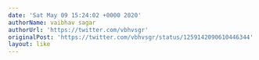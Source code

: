 ```yaml
---
date: 'Sat May 09 15:24:02 +0000 2020'
authorName: vaibhav sagar
authorUrl: 'https://twitter.com/vbhvsgr'
originalPost: 'https://twitter.com/vbhvsgr/status/1259142090610446344'
layout: like
---
```

